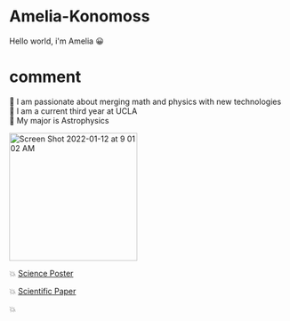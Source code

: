 # Amelia-Konomoss
Hello world, i'm Amelia
:grinning:
# comment

:dizzy: I am passionate about merging math and physics with new technologies <br />
:dizzy: I am a current third year at UCLA <br />
:dizzy: My major is Astrophysics <br />

<img width="230" alt="Screen Shot 2022-01-12 at 9 01 02 AM" src="https://user-images.githubusercontent.com/66533374/149186783-bbd58af1-ede9-4230-8074-74f2d2a1e9af.png"> <br />

:boom: [Science Poster](https://github.com/akonomos/Amelia-Konomoss/files/7856561/RESEARCH_POSTER.pdf) <br />

:boom: [Scientific Paper](https://github.com/akonomos/Amelia-Konomoss/files/7856583/final_report_SURF.pdf)

:boom: <br /> 
